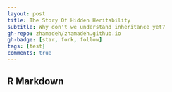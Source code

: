 ```yaml
---
layout: post
title: The Story Of Hidden Heritability
subtitle: Why don't we understand inheritance yet?
gh-repo: zhamadeh/zhamadeh.github.io
gh-badge: [star, fork, follow]
tags: [test]
comments: true
---
```


## R Markdown
